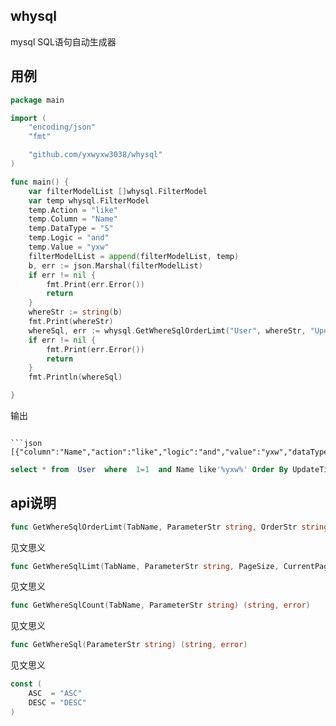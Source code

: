 ## whysql
mysql SQL语句自动生成器

## 用例
```go
package main

import (
	"encoding/json"
	"fmt"

	"github.com/yxwyxw3038/whysql"
)

func main() {
	var filterModelList []whysql.FilterModel
	var temp whysql.FilterModel
	temp.Action = "like"
	temp.Column = "Name"
	temp.DataType = "S"
	temp.Logic = "and"
	temp.Value = "yxw"
	filterModelList = append(filterModelList, temp)
	b, err := json.Marshal(filterModelList)
	if err != nil {
		fmt.Print(err.Error())
		return
	}
	whereStr := string(b)
	fmt.Print(whereStr)
	whereSql, err := whysql.GetWhereSqlOrderLimt("User", whereStr, "UpdateTime", whysql.DESC, 10, 1)
	if err != nil {
		fmt.Print(err.Error())
		return
	}
	fmt.Println(whereSql)

}
```
输出
```

```json
[{"column":"Name","action":"like","logic":"and","value":"yxw","dataType":"S"}]
```

```sql
select * from  User  where  1=1  and Name like'%yxw%' Order By UpdateTime DESC  LIMIT 0,10
```

## api说明

```go
func GetWhereSqlOrderLimt(TabName, ParameterStr string, OrderStr string, SortStr string, PageSize, CurrentPage int) (string, error)
```
见文思义
```go
func GetWhereSqlLimt(TabName, ParameterStr string, PageSize, CurrentPage int) (string, error)  
```
见文思义  
```go
func GetWhereSqlCount(TabName, ParameterStr string) (string, error) 
```
见文思义
```go
func GetWhereSql(ParameterStr string) (string, error) 
```
见文思义


```go
const (
	ASC  = "ASC"
	DESC = "DESC"
)
```

